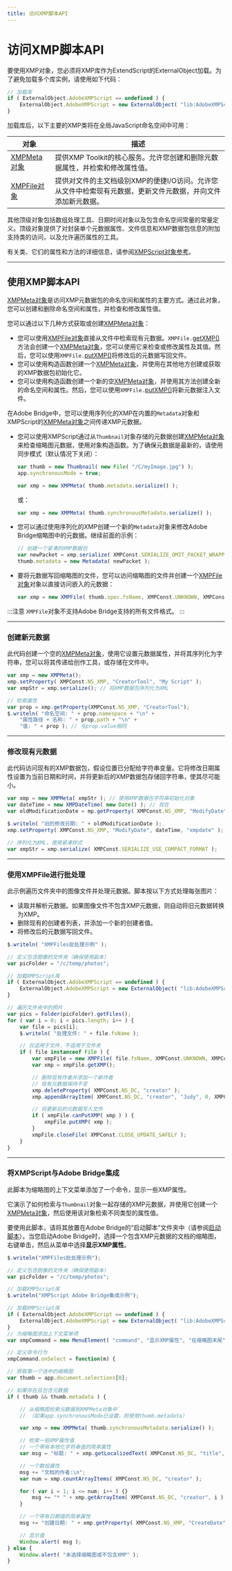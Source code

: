 ```yaml
---
title: 访问XMP脚本API
---
```

# 访问XMP脚本API

要使用XMP对象，您必须将XMP库作为ExtendScript的ExternalObject加载。为了避免加载多个库实例，请使用如下代码：

```javascript
// 加载库
if ( ExternalObject.AdobeXMPScript == undefined ) {
    ExternalObject.AdobeXMPScript = new ExternalObject( "lib:AdobeXMPScript");
}
```

加载库后，以下主要的XMP类将在全局JavaScript命名空间中可用：

|                             对象                             |                                                                                        描述                                                                                         |
| -------------------------------------------------------------- | ------------------------------------------------------------------------------------------------------------------------------------------------------------------------------------------ |
| [XMPMeta对象](../xmpscript-object-reference#xmpmeta-object) | 提供XMP Toolkit的核心服务。允许您创建和删除元数据属性，并检索和修改属性值。                                            |
| [XMPFile对象](../xmpscript-object-reference#xmpfile-object) | 提供对文件的主文档级别XMP的便捷I/O访问。允许您从文件中检索现有元数据，更新文件元数据，并向文件添加新元数据。 |

其他顶级对象包括数组处理工具、日期时间对象以及包含命名空间常量的常量定义。顶级对象提供了对封装单个元数据属性、文件信息和XMP数据包信息的附加支持类的访问，以及允许遍历属性的工具。

有关类、它们的属性和方法的详细信息，请参阅[XMPScript对象参考](../xmpscript-object-reference)。

---

## 使用XMP脚本API

[XMPMeta对象](../xmpscript-object-reference#xmpmeta-object)是访问XMP元数据包的命名空间和属性的主要方式。通过此对象，您可以创建和删除命名空间和属性，并检查和修改属性值。

您可以通过以下几种方式获取或创建[XMPMeta对象](../xmpscript-object-reference#xmpmeta-object)：

- 您可以使用[XMPFile对象](../xmpscript-object-reference#xmpfile-object)直接从文件中检索现有元数据。`XMPFile.`[getXMP()](../xmpscript-object-reference#xmpfilegetxmp)方法会创建一个[XMPMeta对象](../xmpscript-object-reference#xmpmeta-object)，您可以使用它来检查或修改属性及其值。然后，您可以使用`XMPFile.`[putXMP()](../xmpscript-object-reference#xmpfileputxmp)将修改后的元数据写回文件。
- 您可以使用构造函数创建一个[XMPMeta对象](../xmpscript-object-reference#xmpmeta-object)，并使用在其他地方创建或获取的XMP数据包初始化它。
- 您可以使用构造函数创建一个新的空[XMPMeta对象](../xmpscript-object-reference#xmpmeta-object)，并使用其方法创建全新的命名空间和属性。然后，您可以使用`XMPFile.`[putXMP()](../xmpscript-object-reference#xmpfileputxmp)将新元数据注入文件。

在Adobe Bridge中，您可以使用序列化的XMP在内置的`Metadata`对象和XMPScript的[XMPMeta对象](../xmpscript-object-reference#xmpmeta-object)之间传递XMP元数据。

- 您可以使用XMPScript通过从`Thumbnail`对象存储的元数据创建[XMPMeta对象](../xmpscript-object-reference#xmpmeta-object)来检查缩略图元数据，使用对象构造函数。为了确保元数据是最新的，请使用同步模式（默认情况下关闭）：

    ```javascript
    var thumb = new Thumbnail( new File( "/C/myImage.jpg") );
    app.synchronousMode = true;

    var xmp = new XMPMeta( thumb.metadata.serialize() );
    ```

    或：

    ```javascript
    var xmp = new XMPMeta( thumb.synchronousMetadata.serialize() );
    ```

- 您可以通过使用序列化的XMP创建一个新的`Metadata`对象来修改Adobe Bridge缩略图中的元数据。继续前面的示例：

    ```javascript
    // 创建一个紧凑的XMP数据包
    var newPacket = xmp.serialize( XMPConst.SERIALIZE_OMIT_PACKET_WRAPPER | XMPConst.SERIALIZE_USE_COMPACT_FORMAT ) );
    thumb.metadata = new Metadata( newPacket );
    ```

- 要将元数据写回缩略图的文件，您可以访问缩略图的文件并创建一个[XMPFile对象](../xmpscript-object-reference#xmpfile-object)对象以直接访问嵌入的元数据：

    ```javascript
    var xmp = new XMPFile( thumb.spec.fsName, XMPConst.UNKNOWN, XMPConst.OPEN_FOR_UPDATE );
    ```

:::注意
`XMPFile`对象不支持Adobe Bridge支持的所有文件格式。
:::

---

### 创建新元数据

此代码创建一个空的[XMPMeta对象](../xmpscript-object-reference#xmpmeta-object)，使用它设置元数据属性，并将其序列化为字符串，您可以将其传递给创作工具，或存储在文件中。

```javascript
var xmp = new XMPMeta();
xmp.setProperty( XMPConst.NS_XMP, "CreatorTool", "My Script" );
var xmpStr = xmp.serialize(); // 将XMP数据包序列化为XML

// 检索属性
var prop = xmp.getProperty(XMPConst.NS_XMP, "CreatorTool");
$.writeln( "命名空间: " + prop.namespace + "\n" +
    "属性路径 + 名称: " + prop.path + "\n" +
    "值: " + prop ); // 与prop.value相同
```

---

### 修改现有元数据

此代码访问现有的XMP数据包，假设位置已分配给字符串变量。它将修改日期属性设置为当前日期和时间，并将更新后的XMP数据包存储回字符串，使其尽可能小。

```javascript
var xmp = new XMPMeta( xmpStr ); // 使用XMP数据包字符串初始化对象
var dateTime = new XMPDateTime( new Date() ); // 现在
var oldModificationDate = mp.getProperty( XMPConst.NS_XMP, "ModifyDate", "xmpdate" );

$.writeln( "旧的修改日期: " + oldModificationDate );
xmp.setProperty( XMPConst.NS_XMP, "ModifyDate", dateTime, "xmpdate" );

// 序列化为XML，使用紧凑样式
var xmpStr = xmp.serialize( XMPConst.SERIALIZE_USE_COMPACT_FORMAT );
```

---

### 使用XMPFile进行批处理

此示例遍历文件夹中的图像文件并处理元数据。脚本按以下方式处理每张图片：

- 读取并解析元数据。如果图像文件不包含XMP元数据，则自动将旧元数据转换为XMP。
- 删除现有的创建者列表，并添加一个新的创建者值。
- 将修改后的元数据写回文件。

```javascript
$.writeln( "XMPFiles批处理示例" );

// 定义包含图像的文件夹（确保使用副本）
var picFolder = "/c/temp/photos";

// 加载XMPScript库
if ( ExternalObject.AdobeXMPScript == undefined ) {
    ExternalObject.AdobeXMPScript = new ExternalObject( "lib:AdobeXMPScript" );
}

// 遍历文件夹中的照片
var pics = Folder(picFolder).getFiles();
for ( var i = 0; i < pics.length; i++ ) {
    var file = pics[i];
    $.writeln( "处理文件: " + file.fsName );

    // 仅适用于文件，不适用于文件夹
    if ( file instanceof File ) {
        var xmpFile = new XMPFile( file.fsName, XMPConst.UNKNOWN, XMPConst.OPEN_FOR_UPDATE );
        var xmp = xmpFile.getXMP();

        // 删除现有作者并添加一个新作者
        // 现有元数据保持不变
        xmp.deleteProperty( XMPConst.NS_DC, "creator" );
        xmp.appendArrayItem( XMPConst.NS_DC, "creator", "Judy", 0, XMPConst.ARRAY_IS_ORDERED );

        // 将更新后的元数据写入文件
        if ( xmpFile.canPutXMP( xmp ) ) {
            xmpFile.putXMP( xmp );
        }
        xmpFile.closeFile( XMPConst.CLOSE_UPDATE_SAFELY );
    }
}
```

---

### 将XMPScript与Adobe Bridge集成

此脚本为缩略图的上下文菜单添加了一个命令，显示一些XMP属性。

它演示了如何检索与`Thumbnail`对象一起存储的XMP元数据，并使用它创建一个[XMPMeta对象](../xmpscript-object-reference#xmpmeta-object)，然后使用该对象检索不同类型的属性值。

要使用此脚本，请将其放置在Adobe Bridge的“启动脚本”文件夹中（请参阅[启动脚本](../../introduction/scripting-for-specific-applications#startup-scripts)）。当您启动Adobe Bridge时，选择一个包含XMP元数据的文档的缩略图，右键单击，然后从菜单中选择**显示XMP属性**。

```javascript
$.writeln("XMPFiles批处理示例");

// 定义包含图像的文件夹（确保使用副本）
var picFolder = "/c/temp/photos";

// 加载XMPScript库
$.writeln("XMPScript Adobe Bridge集成示例");

// 加载XMPScript库
if ( ExternalObject.AdobeXMPScript == undefined ) {
    ExternalObject.AdobeXMPScript = new ExternalObject( "lib:AdobeXMPScript" );
}
// 为缩略图添加上下文菜单项
var xmpCommand = new MenuElement( "command", "显示XMP属性", "在缩略图末尾", "showProperties" );

// 定义命令行为
xmpCommand.onSelect = function(m) {

// 获取第一个选中的缩略图
var thumb = app.document.selections[0];

// 如果存在且包含元数据
if ( thumb && thumb.metadata ) {

    // 从缩略图检索元数据到XMPMeta对象中`
    // （如果app.synchronousMode已设置，则使用thumb.metadata）

    var xmp = new XMPMeta( thumb.synchronousMetadata.serialize() );

    // 检索一些XMP属性值
    // 一个带有本地化字符串值的简单属性
    var msg = "标题: " + xmp.getLocalizedText( XMPConst.NS_DC, "title", null, "en" ) + "\n";

    // 一个数组属性
    msg += "文档的作者:\n";
    var num = xmp.countArrayItems( XMPConst.NS_DC, "creator" );

    for ( var i = 1; i <= num; i++ ) {}
        msg += "* " + xmp.getArrayItem( XMPConst.NS_DC, "creator", i ) + "\n";
    }

    // 一个带有日期值的简单属性
    msg += "创建日期: " + xmp.getProperty( XMPConst.NS_XMP, "CreateDate" )

    // 显示值
    Window.alert( msg );
} else {
    Window.alert( "未选择缩略图或不包含XMP" );
}
```